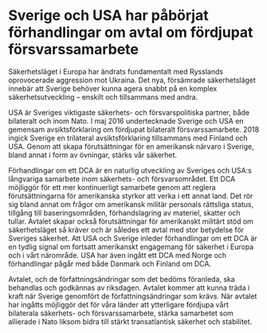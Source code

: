 # Sverige och USA har påbörjat förhandlingar om avtal om fördjupat försvarssamarbete

Säkerhetsläget i Europa har ändrats fundamentalt med Rysslands oprovocerade aggression mot Ukraina. Det nya, försämrade säkerhetsläget innebär att Sverige behöver kunna agera snabbt på en komplex säkerhetsutveckling – enskilt och tillsammans med andra.

USA är Sveriges viktigaste säkerhets- och försvarspolitiska partner, både bilateralt och inom Nato. I maj 2016 undertecknade Sverige och USA en gemensam avsiktsförklaring om fördjupat bilateralt försvarssamarbete. 2018 ingick Sverige en trilateral avsiktsförklaring tillsammans med Finland och USA. Genom att skapa förutsättningar för en amerikansk närvaro i Sverige, bland annat i form av övningar, stärks vår säkerhet.

Förhandlingar om ett DCA är en naturlig utveckling av Sveriges och USA:s långvariga samarbete inom säkerhets- och försvarsområdet. Ett DCA möjliggör för ett mer kontinuerligt samarbete genom att reglera förutsättningarna för amerikanska styrkor att verka i ett annat land. Det rör sig bland annat om frågor om amerikansk militär personals rättsliga status, tillgång till baseringsområden, förhandslagring av materiel, skatter och tullar. Avtalet skapar också förutsättningar för amerikanskt militärt stöd om säkerhetsläget så kräver och är således ett avtal med stor betydelse för Sveriges säkerhet. Att USA och Sverige inleder förhandlingar om ett DCA är en tydlig signal om fortsatt amerikanskt engagemang för säkerhet i Europa och i vårt närområde. USA har även ingått ett DCA med Norge och förhandlingar pågår med både Danmark och Finland om DCA.

Avtalet, och de författningsändringar som det bedöms föranleda, ska behandlas och godkännas av riksdagen. Avtalet kommer att kunna träda i kraft när Sverige genomfört de författningsändringar som krävs. När avtalet har ingåtts möjliggör det för våra länder att ytterligare fördjupa vårt bilaterala säkerhets- och försvarssamarbete, stärka samarbetet som allierade i Nato liksom bidra till stärkt transatlantisk säkerhet och stabilitet.
